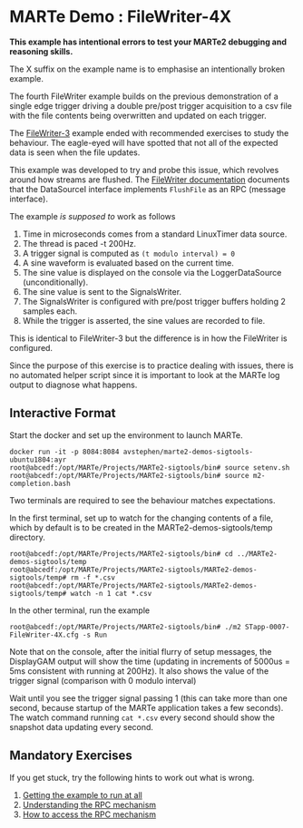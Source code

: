 # MARTe Demo : FileWriter-4X

**This example has intentional errors to test your MARTe2 debugging and reasoning skills.**

The X suffix on the example name is to emphasise an intentionally broken example.

The fourth FileWriter example builds on the previous demonstration of a single edge trigger
driving a double pre/post trigger acquisition to a csv file with the file contents being
overwritten and updated on each trigger.

The [FileWriter-3](../FileWriter-3/README.md) example ended with recommended exercises to study the
behaviour.  The eagle-eyed will have spotted that not all of the expected data is seen when the file updates.

This example was developed to try and probe this issue, which revolves around how streams are flushed.
The [FileWriter documentation](https://vcis-jenkins.f4e.europa.eu/job/MARTe2-Components-docs-master/doxygen/classMARTe_1_1FileWriter.html) documents that the DataSourceI interface implements `FlushFile` as an RPC (message interface).

The example *is supposed to* work as follows

1. Time in microseconds comes from a standard LinuxTimer data source.
2. The thread is paced -t 200Hz.
3. A trigger signal is computed as `(t modulo interval) = 0`
4. A sine waveform is evaluated based on the current time.
5. The sine value is displayed on the console via the LoggerDataSource (unconditionally).
6. The sine value is sent to the SignalsWriter.
7. The SignalsWriter is configured with pre/post trigger buffers holding 2 samples each.
8. While the trigger is asserted, the sine values are recorded to file.

This is identical to FileWriter-3 but the difference is in how the FileWriter is configured.

Since the purpose of this exercise is to practice dealing with issues, there is no automated helper script
since it is important to look at the MARTe log output to diagnose what happens.

## Interactive Format

Start the docker and set up the environment to launch MARTe.

```
docker run -it -p 8084:8084 avstephen/marte2-demos-sigtools-ubuntu1804:ayr
root@abcedf:/opt/MARTe/Projects/MARTe2-sigtools/bin# source setenv.sh
root@abcedf:/opt/MARTe/Projects/MARTe2-sigtools/bin# source m2-completion.bash
```
Two terminals are required to see the behaviour matches expectations.

In the first terminal, set up to watch for the changing contents of a file, which by default is
to be created in the MARTe2-demos-sigtools/temp directory.

```
root@abcedf:/opt/MARTe/Projects/MARTe2-sigtools/bin# cd ../MARTe2-demos-sigtools/temp
root@abcedf:/opt/MARTe/Projects/MARTe2-sigtools/MARTe2-demos-sigtools/temp# rm -f *.csv
root@abcedf:/opt/MARTe/Projects/MARTe2-sigtools/MARTe2-demos-sigtools/temp# watch -n 1 cat *.csv
```

In the other terminal, run the example

```
root@abcedf:/opt/MARTe/Projects/MARTe2-sigtools/bin# ./m2 STapp-0007-FileWriter-4X.cfg -s Run
```

Note that on the console, after the initial flurry of setup messages, the DisplayGAM output will show the time (updating in increments of 5000us = 5ms consistent with running at 200Hz).  It also shows the value of the trigger signal (comparison with 0 modulo interval)

Wait until you see the trigger signal passing 1 (this can take more than one second, because startup of the MARTe application takes a few seconds). The watch command running `cat *.csv` every second should show the snapshot data updating every second.

## Mandatory Exercises

If you get stuck, try the following hints to work out what is wrong.

1. [Getting the example to run at all](Hint-1.md)
1. [Understanding the RPC mechanism](Hint-2.md)
1. [How to access the RPC mechanism](Hint-3.md)
